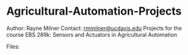 # Agricultural-Automation-Projects
Author: Rayne Milner
Contact: rmmilner@ucdavis.edu
Projects for the course EBS 289k: Sensors and Actuators in Agricultural Automation

Files: 

